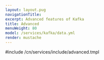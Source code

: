 ```yaml
---
layout: layout.pug
navigationTitle:
excerpt: Advanced features of Kafka
title: Advanced
menuWeight: 80
model: /services/kafka/data.yml
render: mustache
---
```


#include /cn/services/include/advanced.tmpl
